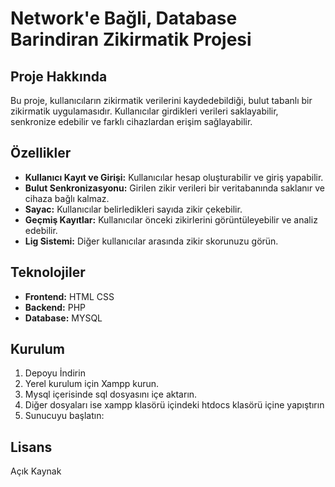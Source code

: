 # Network'e Bağli, Database Barindiran Zikirmatik Projesi

## Proje Hakkında
Bu proje, kullanıcıların zikirmatik verilerini kaydedebildiği, bulut tabanlı bir zikirmatik uygulamasıdır. Kullanıcılar girdikleri verileri saklayabilir, senkronize edebilir ve farklı cihazlardan erişim sağlayabilir.

## Özellikler
- **Kullanıcı Kayıt ve Girişi:** Kullanıcılar hesap oluşturabilir ve giriş yapabilir.
- **Bulut Senkronizasyonu:** Girilen zikir verileri bir veritabanında saklanır ve cihaza bağlı kalmaz.
- **Sayac:** Kullanıcılar belirledikleri sayıda zikir çekebilir.
- **Geçmiş Kayıtlar:** Kullanıcılar önceki zikirlerini görüntüleyebilir ve analiz edebilir.
- **Lig Sistemi:** Diğer kullanıcılar arasında zikir skorunuzu görün.

## Teknolojiler
- **Frontend:** HTML CSS
- **Backend:** PHP
- **Database:** MYSQL


## Kurulum
1. Depoyu İndirin
2. Yerel kurulum için Xampp kurun.
3. Mysql içerisinde sql dosyasını içe aktarın.
4. Diğer dosyaları ise xampp klasörü içindeki htdocs klasörü içine yapıştırın
5. Sunucuyu başlatın:


## Lisans
Açık Kaynak

